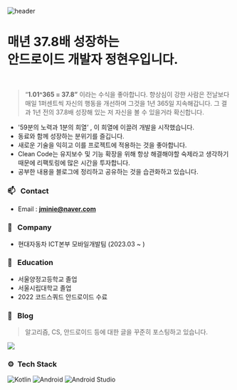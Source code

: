 ![header](https://capsule-render.vercel.app/api?type=rounded&height=200&text=Hello%20World!&fontAlign=30&stroke=00FF00&strokeWidth=2)

# 매년 37.8배 성장하는 <br/> 안드로이드 개발자 정현우입니다. 

<br/>

> “**1.01^365 = 37.8”** 이라는 수식을 좋아합니다. 향상심이 강한 사람은 전날보다 매일 1퍼센트씩 자신의 행동을 개선하며 그것을 1년 365일 지속해갑니다. 그 결과 1년 전의 37.8배 성장해 있는 저 자신을 볼 수 있을거라 확신합니다.
> 

- '59분의 노력과 1분의 희열’ , 이 희열에 이끌려 개발을 시작했습니다.
- 동료와 함께 성장하는 분위기를 즐깁니다.
- 새로운 기술을 익히고 이를 프로젝트에 적용하는 것을 좋아합니다.
- Clean Code는 유지보수 및 기능 확장을 위해 항상 해결해야할 숙제라고 생각하기 때문에 리팩토링에 많은 시간을 투자합니다.
- 공부한 내용을 블로그에 정리하고 공유하는 것을 습관화하고 있습니다.


### 📫 &nbsp; Contact

- Email : **jminie@naver.com**

### 🏢 &nbsp; Company

- 현대자동차 ICT본부 모바일개발팀 (2023.03 ~ )

### 🏫 &nbsp; Education

- 서울양정고등학교 졸업
- 서울시립대학교 졸업
- 2022 코드스쿼드 안드로이드 수료

### 📌 &nbsp; Blog

> 알고리즘, CS, 안드로이드 등에 대한 글을 꾸준히 포스팅하고 있습니다.
> 
<a href="https://jminie.tistory.com"><img src ="https://img.shields.io/badge/Blog-FF9800.svg?&style=for-the-badge"/></a> 

### ⚙ &nbsp;Tech Stack
<img alt="Kotlin" src ="https://img.shields.io/badge/Kotlin-7F52FF.svg?&style=for-the-badge&logo=Kotlin&logoColor=white"/> <img alt="Android" src ="https://img.shields.io/badge/Android-3DDC84.svg?&style=for-the-badge&logo=Android&logoColor=white"/> <img alt="Android Studio" src ="https://img.shields.io/badge/Android Studio-3DDC84.svg?&style=for-the-badge&logo=AndroidStudio&logoColor=white"/>

<br/>

 
